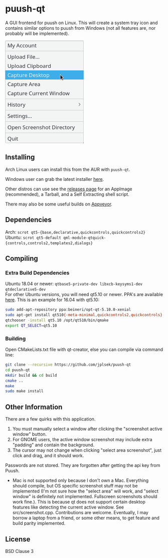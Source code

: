 puush-qt
========
A GUI frontend for puush on Linux. This will create a system tray icon and contains similar options to puush from Windows (not all features are, nor probably will be implemented).

![Screenshot](screenshot.png)

## Installing
Arch Linux users can install this from the AUR with `puush-qt`.  

Windows user can grab the latest installer [here](https://github.com/jplsek/puush-qt/releases).

Other distros can use see the [releases page](https://github.com/jplsek/puush-qt/releases) for an AppImage (recommended), a Tarball, and a Self Extracting shell script.

There may also be some useful builds on [Appveyor](https://ci.appveyor.com/project/jplsek/puush-qt).

## Dependencies
Arch: `scrot qt5-{base,declarative,quickcontrols,quickcontrols2}`  
Ubuntu: `scrot qt5-default qml-module-qtquick-{controls,controls2,templates2,dialogs}`

## Compiling
### Extra Build Dependencies
Ubuntu 18.04 or newer: `qtbase5-private-dev libxcb-keysyms1-dev qtdeclarative5-dev`  
For other Ubuntu versions, you will need qt5.10 or newer. PPA's are available [here](https://launchpad.net/~beineri/+ppa-packages).
This is an example for 16.04 with qt5.10:

```sh
sudo add-apt-repository ppa:beineri/opt-qt-5.10.0-xenial
sudo apt-get install qt510{-meta-minimal,quickcontrols2,quickcontrols}
qtchooser -install qt5.10 /opt/qt510/bin/qmake
export QT_SELECT=qt5.10
```

### Building
Open CMakeLists.txt file with qt-creator, else you can compile via command line:

```sh
git clone --recursive https://github.com/jplsek/puush-qt  
cd puush-qt  
mkdir build && cd build  
cmake ..
make  
sudo make install
```

## Other Information
There are a few quirks with this application.  
1. You must manually select a window after clicking the "screenshot active window" button.  
2. For GNOME users, the active window screenshot may include extra "padding" and contain the background.  
3. The cursor may not change when clicking "select area screenshot", just  click and drag, and it should work.

Passwords are not stored. They are forgotten after getting the api key from Puush.

* Mac is not supported only because I don't own a Mac. Everything should compile, but OS specific screenshot stuff may not be implemented (I'm not sure how the "select area" will work, and "select window" is definitely not implemented. Fullscreen screenshots should work fine.). This is because qt does not support certain desktop features like detecting the current active window. See src/screenshot.cpp. Contributions are welcome. Eventually, I may borrow a laptop from a friend, or some other means, to get feature and build parity implemented.

## License
BSD Clause 3

